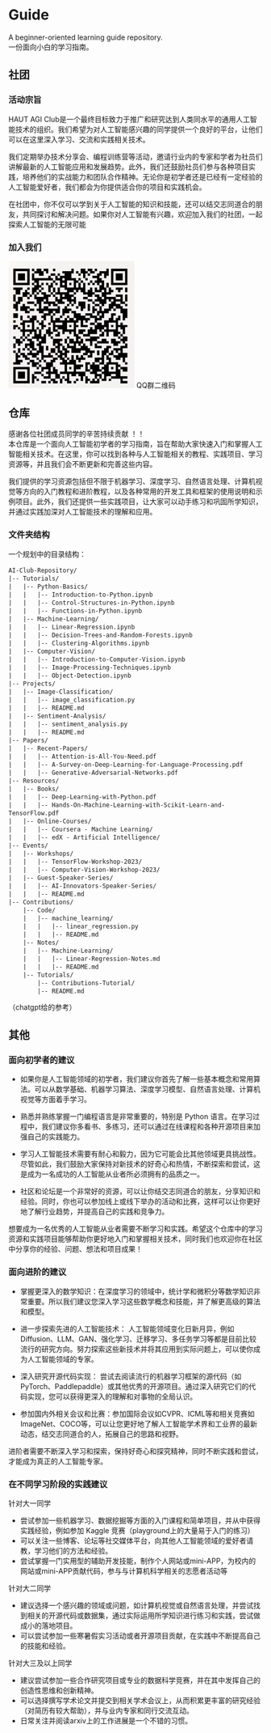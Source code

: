 # Guide
A beginner-oriented learning guide repository.  
一份面向小白的学习指南。

## 社团
### 活动宗旨
HAUT AGI Club是一个最终目标致力于推广和研究达到人类同水平的通用人工智能技术的组织。我们希望为对人工智能感兴趣的同学提供一个良好的平台，让他们可以在这里深入学习、交流和实践相关技术。

我们定期举办技术分享会、编程训练营等活动，邀请行业内的专家和学者为社员们讲解最新的人工智能应用和发展趋势。此外，我们还鼓励社员们参与各种项目实践，培养他们的实战能力和团队合作精神。无论你是初学者还是已经有一定经验的人工智能爱好者，我们都会为你提供适合你的项目和实践机会。

在社团中，你不仅可以学到关于人工智能的知识和技能，还可以结交志同道合的朋友，共同探讨和解决问题。如果你对人工智能有兴趣，欢迎加入我们的社团，一起探索人工智能的无限可能

### 加入我们
<img src="./about/社团二维码.jpg" alt="qrcode" width="250"/>  
QQ群二维码

## 仓库
感谢各位社团成员同学的辛苦持续贡献 ！！  
本仓库是一个面向人工智能初学者的学习指南，旨在帮助大家快速入门和掌握人工智能相关技术。在这里，你可以找到各种与人工智能相关的教程、实践项目、学习资源等，并且我们会不断更新和完善这些内容。

我们提供的学习资源包括但不限于机器学习、深度学习、自然语言处理、计算机视觉等方向的入门教程和进阶教程，以及各种常用的开发工具和框架的使用说明和示例项目。此外，我们还提供一些实践项目，让大家可以动手练习和巩固所学知识，并通过实践加深对人工智能技术的理解和应用。

### 文件夹结构
一个规划中的目录结构：
```
AI-Club-Repository/
|-- Tutorials/
|   |-- Python-Basics/
|   |   |-- Introduction-to-Python.ipynb
|   |   |-- Control-Structures-in-Python.ipynb
|   |   |-- Functions-in-Python.ipynb
|   |-- Machine-Learning/
|   |   |-- Linear-Regression.ipynb
|   |   |-- Decision-Trees-and-Random-Forests.ipynb
|   |   |-- Clustering-Algorithms.ipynb
|   |-- Computer-Vision/
|   |   |-- Introduction-to-Computer-Vision.ipynb
|   |   |-- Image-Processing-Techniques.ipynb
|   |   |-- Object-Detection.ipynb
|-- Projects/
|   |-- Image-Classification/
|   |   |-- image_classification.py
|   |   |-- README.md
|   |-- Sentiment-Analysis/
|   |   |-- sentiment_analysis.py
|   |   |-- README.md
|-- Papers/
|   |-- Recent-Papers/
|   |   |-- Attention-is-All-You-Need.pdf
|   |   |-- A-Survey-on-Deep-Learning-for-Language-Processing.pdf
|   |   |-- Generative-Adversarial-Networks.pdf
|-- Resources/
|   |-- Books/
|   |   |-- Deep-Learning-with-Python.pdf
|   |   |-- Hands-On-Machine-Learning-with-Scikit-Learn-and-TensorFlow.pdf
|   |-- Online-Courses/
|   |   |-- Coursera - Machine Learning/
|   |   |-- edX - Artificial Intelligence/
|-- Events/
|   |-- Workshops/
|   |   |-- TensorFlow-Workshop-2023/
|   |   |-- Computer-Vision-Workshop-2023/
|   |-- Guest-Speaker-Series/
|   |   |-- AI-Innovators-Speaker-Series/
|   |   |-- README.md
|-- Contributions/
    |-- Code/
    |   |-- machine_learning/
    |   |   |-- linear_regression.py
    |   |   |-- README.md
    |-- Notes/
    |   |-- Machine-Learning/
    |   |   |-- Linear-Regression-Notes.md
    |   |   |-- README.md
    |-- Tutorials/
        |-- Contributions-Tutorial/
        |-- README.md
```
（chatgpt给的参考）

## 其他
### 面向初学者的建议 
- 如果你是人工智能领域的初学者，我们建议你首先了解一些基本概念和常用算法。可以从数学基础、机器学习算法、深度学习模型、自然语言处理、计算机视觉等方面着手学习。

- 熟悉并熟练掌握一门编程语言是非常重要的，特别是 Python 语言。在学习过程中，我们建议你多看书、多练习，还可以通过在线课程和各种开源项目来加强自己的实践能力。

- 学习人工智能技术需要有耐心和毅力，因为它可能会比其他领域更具挑战性。尽管如此，我们鼓励大家保持对新技术的好奇心和热情，不断探索和尝试，这是成为一名成功的人工智能从业者所必须拥有的品质之一。

- 社区和论坛是一个非常好的资源，可以让你结交志同道合的朋友，分享知识和经验。同时，你也可以参加线上或线下举办的活动和比赛，这样可以让你更好地了解行业趋势，并提高自己的实践和竞争力。

想要成为一名优秀的人工智能从业者需要不断学习和实践。希望这个仓库中的学习资源和实践项目能够帮助你更好地入门和掌握相关技术，同时我们也欢迎你在社区中分享你的经验、问题、想法和项目成果！


### 面向进阶的建议
- 掌握更深入的数学知识：在深度学习的领域中，统计学和微积分等数学知识非常重要。所以我们建议您深入学习这些数学概念和技能，并了解更高级的算法和模型。

- 进一步探索先进的人工智能技术： 人工智能领域变化日新月异，例如 Diffusion、LLM、GAN、强化学习、迁移学习、多任务学习等都是目前比较流行的研究方向。努力探索这些新技术并将其应用到实际问题上，可以使你成为人工智能领域的专家。

- 深入研究开源代码实现： 尝试去阅读流行的机器学习框架的源代码（如PyTorch、Paddlepaddle）或其他优秀的开源项目。通过深入研究它们的代码实现，您可以获得更深入的理解和对事物的全局认识。

- 参加国内外相关会议和比赛：参加国际会议如CVPR、ICML等和相关竞赛如ImageNet、COCO等，可以让您更好地了解人工智能学术界和工业界的最新动态，结交志同道合的人，拓展自己的思路和视野。

进阶者需要不断深入学习和探索，保持好奇心和探究精神，同时不断实践和尝试，才能成为真正的人工智能专家。

### 在不同学习阶段的实践建议
 针对大一同学
- 尝试参加一些机器学习、数据挖掘等方面的入门课程和简单项目，并从中获得实践经验，例如参加 Kaggle 竞赛（playground上的大量易于入门的练习）
- 可以关注一些博客、论坛等社交媒体平台，向其他人工智能领域的爱好者请教，学习他们的方法和经验。
- 尝试掌握一门实用型的辅助开发技能，制作个人网站或mini-APP，为校内的网站或mini-APP贡献代码，参与与计算机科学相关的志愿者活动等

 针对大二同学
- 建议选择一个感兴趣的领域或问题，如计算机视觉或自然语言处理，并尝试找到相关的开源代码或数据集，通过实际运用所学知识进行练习和实践，尝试做成小的落地项目。
- 可以尝试参加一些寒暑假实习活动或者开源项目贡献，在实践中不断提高自己的技能和经验。

 针对大三及以上同学
- 建议尝试参加一些合作研究项目或专业的数据科学竞赛，并在其中发挥自己的创造性思维和创新精神。
- 可以选择撰写学术论文并提交到相关学术会议上，从而积累更丰富的研究经验（对简历有较大帮助），并与业内专家和同行交流互动。
- 日常关注并阅读arxiv上的工作进展是一个不错的习惯。  
